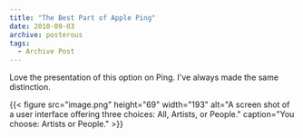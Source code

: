 ```yaml
---
title: "The Best Part of Apple Ping"
date: 2010-09-03
archive: posterous
tags: 
  - Archive Post
---
```


Love the presentation of this option on Ping. I've always made the same distinction.

{{< figure 
	src="image.png" 
	height="69" 
	width="193" 
	alt="A screen shot of a user interface offering three choices: All, Artists, or People." 
	caption="You choose: Artists or People." >}}